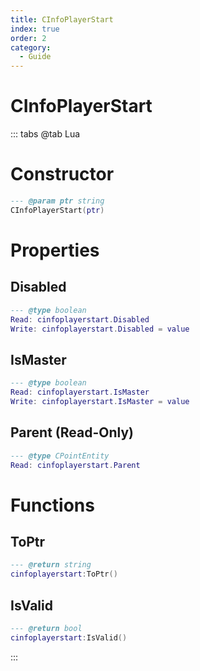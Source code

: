 ```yaml
---
title: CInfoPlayerStart
index: true
order: 2
category:
  - Guide
---
```


# CInfoPlayerStart

::: tabs
@tab Lua
# Constructor
```lua
--- @param ptr string
CInfoPlayerStart(ptr)
```
# Properties
## Disabled 
```lua
--- @type boolean
Read: cinfoplayerstart.Disabled
Write: cinfoplayerstart.Disabled = value
```
## IsMaster 
```lua
--- @type boolean
Read: cinfoplayerstart.IsMaster
Write: cinfoplayerstart.IsMaster = value
```
## Parent (Read-Only)
```lua
--- @type CPointEntity
Read: cinfoplayerstart.Parent
```
# Functions
## ToPtr
```lua
--- @return string
cinfoplayerstart:ToPtr()
```
## IsValid
```lua
--- @return bool
cinfoplayerstart:IsValid()
```

:::